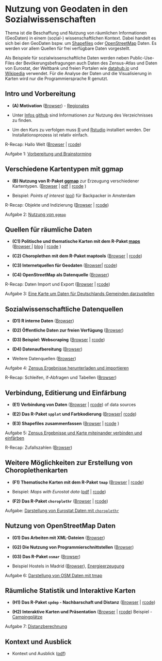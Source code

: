 Nutzung von Geodaten in den Sozialwissenschaften
====================

Thema ist die Beschaffung und Nutzung von räumlichen Informationen (GeoDaten) in einem (sozial-) wissenschaftlichen Kontext.  Dabei handelt es sich bei den GeoDaten bspw. um [Shapefiles](https://de.wikipedia.org/wiki/Shapefile) oder  [OpenStreetMap](http://openstreetmap.de/) Daten.  Es werden vor allem Quellen für frei verfügbare Daten vorgestellt. 

Als Beispiele für sozialwissenschaftliche Daten werden neben Public-Use-Files der Bevökerungsbefragungen auch Daten des Zensus-Atlas und Daten von Eurostat, der Weltbank und freien Portalen wie [datahub.io](https://datahub.io/) und [Wikipedia](https://www.wikidata.org/wiki/Wikidata:Main_Page) verwendet. Für die Analyse der Daten und die Visualisierung in Karten wird nur die Programmiersprache R genutzt. 


Intro und Vorbereitung
---------------------

- __(A) Motivation__ ([Browser](https://github.com/Japhilko/GeoData/blob/master/2016/slides/Einleitung.md)) - [Regionales](http://rpubs.com/Japhilko82/OpenStreetMap_Mannheim)

- Unter [Infos github](https://github.com/Japhilko/GeoData/blob/master/2016/slides/Github.md) sind Informationen zur Nutzung des  Verzeichnisses zu finden.

- Um den Kurs zu verfolgen muss [R](https://cran.uni-muenster.de/) und [Rstudio](https://www.rstudio.com/products/rstudio/download/) installiert werden. Der Installationsprozess ist relativ einfach. 

R-Recap: Hallo Welt ([Browser](https://github.com/Japhilko/GeoData/blob/master/2016/recap/HalloWelt.md) | [rcode](https://raw.githubusercontent.com/Japhilko/GeoData/master/2016/rcode/recap1_HalloWelt.R)) 

Aufgabe 1: [Vorbereitung und Brainstorming](https://github.com/Japhilko/GeoData/blob/master/2016/tutorial/Aufgabe_VorbereitungBrainstorming.Rmd)

Verschiedene Kartentypen mit ggmap
---------------------

- __(B) Nutzung von R-Paket [ggmap](http://journal.r-project.org/archive/2013-1/kahle-wickham.pdf)__ zur Erzeugung verschiedener Kartentypen. ([Browser](https://github.com/Japhilko/GeoData/blob/master/2016/slides/ggmap.md) | [pdf](https://github.com/Japhilko/GeoData/blob/master/2016/slides/ggmap.pdf) | [rcode](https://raw.githubusercontent.com/Japhilko/GeoData/master/2016/rcode/slides2_ggmap.R) )

- Beispiel: *Points of interest* ([poi](https://rpossib.wordpress.com/2015/09/15/points-of-interest-for-backpackers/)) für Backpacker in Amsterdam

R-Recap: Objekte und Indizierung ([Browser](https://github.com/Japhilko/GeoData/blob/master/2016/recap/ObjekttypenIndizierung.md) | [rcode](https://github.com/Japhilko/GeoData/blob/master/2016/recap/ObjekttypenIndizierung.R))

Aufgabe 2: [Nutzung von  `ggmap`](https://github.com/Japhilko/GeoData/blob/master/2016/tutorial/Aufgabe_Nutzung_ggmap.md)

Quellen für räumliche Daten
---------------------

- __(C1) Politische und thematische Karten mit dem R-Paket [maps](https://cran.r-project.org/web/packages/maps/index.html)__ ([Browser ](https://github.com/Japhilko/GeoData/blob/master/2016/slides/maps.md) | [blog](https://rpossib.wordpress.com/2015/09/18/political-maps-with-r/) | [rcode](https://raw.githubusercontent.com/Japhilko/GeoData/master/2015/rcode/SpatMA_maps.R) )

- __(C2) Choroplethen mit dem R-Paket maptools__ ([Browser](https://github.com/Japhilko/GeoData/blob/master/2016/slides/maptools.md)
| [rcode](https://raw.githubusercontent.com/Japhilko/GeoData/master/2015/rcode/SpatMA_maptools.R))

- __(C3) Internetquellen für Geodaten__ ([Browser](https://github.com/Japhilko/GeoData/blob/master/2016/slides/polygonSources.md)|
[rcode](https://raw.githubusercontent.com/Japhilko/GeoData/master/2015/rcode/SpatMA_polygonSources.R))

- __(C4) OpenStreetMap als Datenquelle__ ([Browser](https://github.com/Japhilko/GeoData/blob/master/2016/slides/osm_data.Rmd))

R-Recap: Daten Import und Export ([Browser](https://github.com/Japhilko/GeoData/blob/master/2016/recap/dataImport.md) | [rcode](https://raw.githubusercontent.com/Japhilko/GeoData/master/2015/rcode/SpatMA_dataImport.R)) 


Aufgabe 3: [Eine Karte um Daten für Deutschlands Gemeinden darzustellen](https://github.com/Japhilko/GeoData/blob/master/2016/tutorial/Aufgabe_DeutschlandsGemeinden.md)

Sozialwissenschaftliche Datenquellen
---------------------

- __(D1) R interne Daten__
([Browser](https://github.com/Japhilko/GeoData/blob/master/2016/slides/RinternData.Rmd))

- __(D2) Öffentliche Daten zur freien Verfügung__  ([Browser](https://github.com/Japhilko/GeoData/blob/master/2016/slides/DataPUF.Rmd))

- __(D3) Beispiel: Webscraping__
([Browser](https://github.com/Japhilko/GeoData/blob/master/2016/slides/WebScraping.md) | [rcode](https://raw.githubusercontent.com/Japhilko/GeoData/master/2015/rcode/SpatMA_WebScraping.R))

- __(D4) Datenaufbereitung__ ([Browser](https://github.com/Japhilko/GeoData/blob/master/2016/slides/Datenaufbereitung.Rmd)) 

- Weitere Datenquellen ([Browser](https://github.com/Japhilko/GeoData/blob/master/2016/slides/WeitereDatenquellen.Rmd))

Aufgabe 4: [Zensus Ergebnisse herunterladen und importieren](https://github.com/Japhilko/GeoData/blob/master/2016/tutorial/Aufgabe_Zensus_Ergebnisse.md)

R-Recap: Schleifen, if-Abfragen und Tabellen ([Browser](https://github.com/Japhilko/GeoData/blob/master/2016/recap/Datentypen.md)) 


Verbindung, Editierung und Einfärbung
---------------------

- __(E1) Verbindung von Daten__ ([Browser](https://github.com/Japhilko/GeoData/blob/master/2016/slides/Matching.md) |
[rcode](https://raw.githubusercontent.com/Japhilko/GeoData/master/2015/rcode/SpatMA_Matching.R))
of data sources

- __(E2) Das R-Paket `spplot` und Farbkodierung__  ([Browser](https://github.com/Japhilko/GeoData/blob/master/2016/slides/spplot.md)| 
[rcode](https://raw.githubusercontent.com/Japhilko/GeoData/master/2015/rcode/SpatMA_spplot.R))

- __(E3) Shapefiles zusammenfassen__ ([Browser](https://github.com/Japhilko/GeoData/blob/master/2016/slides/BeispielONB.md) | 
[rcode](https://raw.githubusercontent.com/Japhilko/GeoData/master/2015/rcode/SpatMA_DataUseCases.R)
)

Aufgabe 5: [Zensus Ergebnisse und Karte miteinander verbinden und einfärben](https://github.com/Japhilko/GeoData/blob/master/2016/tutorial/Aufgabe_Verbindung.md)

R-Recap: Zufallszahlen ([Browser](https://github.com/Japhilko/GeoData/blob/master/2016/recap/Zufallszahlen.md)) 


Weitere Möglichkeiten zur Erstellung von Choroplethenkarten
---------------------

- __(F1) Thematische Karten mit dem R-Paket `tmap`__ 
([Browser](https://github.com/Japhilko/GeoData/blob/master/2016/slides/tmap.md) | 
[rcode](https://raw.githubusercontent.com/Japhilko/GeoData/master/2015/rcode/SpatMA_tmap.R))

- Beispiel: *Maps with Eurostat data* ([pdf](https://github.com/Japhilko/GeoData/blob/master/2015/slides/eurostatMapsR.pdf) | [rcode](https://raw.githubusercontent.com/Japhilko/GeoData/master/2015/rcode/SpatMA_EurostatMaps.R))

- __(F2) Das R-Paket `choroplethr`__ ([Browser](https://github.com/Japhilko/GeoData/blob/master/2016/slides/Choroplethr.md) | 
[rcode](https://raw.githubusercontent.com/Japhilko/GeoData/master/2015/rcode/SpatMA_Choroplethr.R))

Aufgabe: [Darstellung von Eurostat Daten mit `choroplethr`](https://github.com/Japhilko/GeoData/blob/master/2016/tutorial/Aufgabe_choroplethr.Rmd)


Nutzung von OpenStreetMap Daten
---------------------

- __(G1) Das Arbeiten mit XML-Dateien__ ([Browser](https://github.com/Japhilko/GeoData/blob/master/2016/slides/OpenStreetMap.md))

- __(G2) Die Nutzung von Programmierschnittstellen__ ([Browser](https://github.com/Japhilko/GeoData/blob/master/2016/slides/UsageAPI.md))

- __(G3) Das R-Paket `osmar`__ ([Browser](https://github.com/Japhilko/GeoData/blob/master/2016/slides/osmar.md))

- Beispiel Hostels in Madrid ([Browser](https://github.com/Japhilko/GeoData/blob/master/2016/slides/Madrid_hostels.Rmd)), [Energieerzeugung](https://rpossib.wordpress.com/2015/11/20/use-openstreetmap-date/)

Aufgabe 6: [Darstellung von OSM Daten mit tmap](https://github.com/Japhilko/GeoData/blob/master/2016/tutorial/Aufgabe_osmar.Rmd)


Räumliche Statistik und Interaktive Karten 
---------------------

- __(H1) Das R-Paket `spdep` - Nachbarschaft und Distanz__ ([Browser](https://github.com/Japhilko/GeoData/blob/master/2016/slides/spdep.md) |
[rcode](https://raw.githubusercontent.com/Japhilko/GeoData/master/2015/rcode/SpatMA_spdep.R))


- __(H2) Interaktive Karten und Präsentation__ ([Browser](https://github.com/Japhilko/GeoData/blob/master/2016/slides/PresentingResults.Rmd)
| [rcode](https://raw.githubusercontent.com/Japhilko/GeoData/master/2015/rcode/SpatMA_PrepPresentation.R))
Beispiel - [Campingplätze](http://rpubs.com/Japhilko82/Campsites)

Aufgabe 7: [Distanzberechnung](https://github.com/Japhilko/GeoData/blob/master/2016/tutorial/Aufgabe_Distanzberechnung.Rmd)


Kontext und Ausblick
---------------------

- Kontext und Ausblick ([pdf](https://github.com/Japhilko/GeoData/blob/master/2015/slides/SpatialMA_Course11.pdf))

